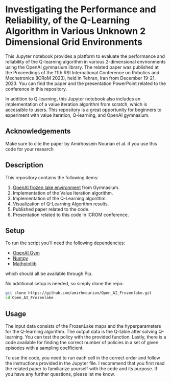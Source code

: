 

# Investigating the Performance and Reliability, of the Q-Learning Algorithm in Various Unknown 2 Dimensional Grid Environments

This Jupyter notebook provides a platform to evaluate the performance and reliability of the Q-learning algorithm in various 2-dimensional environments using the OpenAI gymnasium library. The related paper was published at the Proceedings of the 11th RSI International Conference on Robotics and Mechatronics (ICRoM 2023), held in Tehran, Iran from December 19-21, 2023. You can find the paper and the presentation PowerPoint related to the conference in this repository.

In addition to Q-learning, this Jupyter notebook also includes an implementation of a value iteration algorithm from scratch, which is accessible to users. This repository is a great opportunity for beginners to experiment with value iteration, Q-learning, and OpenAI gymnasium.

## Acknowledgements

Make sure to cite the paper by Amirhossein Nourian et al. if you use this code for your research

## Description

This repository contains the following items:

1. [OpenAI frozen lake environment](https://gymnasium.farama.org/environments/toy_text/frozen_lake/)  from Gymnasium.
2. Implementation of the Value Iteration algorithm.
3. Implementation of the Q-Learning algorithm.
4. Visualization of Q-Learning Algorithm results.
5. Published paper related to the code.
6. Presentation related to this code in ICROM conference.

## Setup 

To run the script you'll need the following dependencies:

- [OpenAI Gym](https://gymnasium.farama.org/index.html) 
- [Numpy](https://numpy.org/)  
- [Mathplotlib](https://matplotlib.org/)  

which should all be available through Pip.

No additional setup is needed, so simply clone the repo:
```sh
git clone https://github.com/amirhnourian/Open_AI_Frozenlake.git
cd Open_AI_Frozenlake
```  

## Usage 

The input data consists of the FrozenLake maps and the hyperparameters for the Q-learning algorithm. The output data is the Q-table after solving Q-learning. You can test the policy with the provided function. Lastly, there is a code available for finding the correct number of policies in a set of given episodes with a sampling coefficient.

To use the code, you need to run each cell in the correct order and follow the instructions provided in the Jupyter file. I recommend that you first read the related paper to familiarize yourself with the code and its purpose. If you have any further questions, please let me know.















